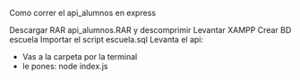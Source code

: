 Como correr el api_alumnos en express

Descargar RAR api_alumnos.RAR y descomprimir
Levantar XAMPP
Crear BD escuela
Importar el script escuela.sql 
Levanta el api:
- Vas a la carpeta por la terminal
- le pones: node index.js
